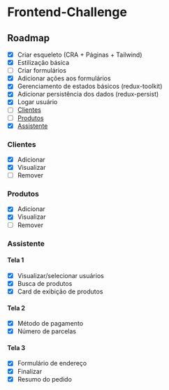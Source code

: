 # Frontend-Challenge

## Roadmap

- [x] Criar esqueleto (CRA + Páginas + Tailwind)
- [x] Estilização básica
- [ ] Criar formulários
- [x] Adicionar ações aos formulários
- [x] Gerenciamento de estados básicos (redux-toolkit)
- [x] Adicionar persistência dos dados (redux-persist)
- [x] Logar usuário
- [ ] [Clientes](#clientes)
- [ ] [Produtos](#produtos)
- [x] [Assistente](#assistente)
 
### Clientes

- [x] Adicionar
- [x] Visualizar
- [ ] Remover

### Produtos

- [x] Adicionar
- [x] Visualizar
- [ ] Remover

### Assistente

#### Tela 1
- [x] Visualizar/selecionar usuários
- [x] Busca de produtos
- [x] Card de exibição de produtos

#### Tela 2
- [x] Método de pagamento
- [x] Número de parcelas

#### Tela 3
- [x] Formulário de endereço
- [x] Finalizar
- [x] Resumo do pedido
